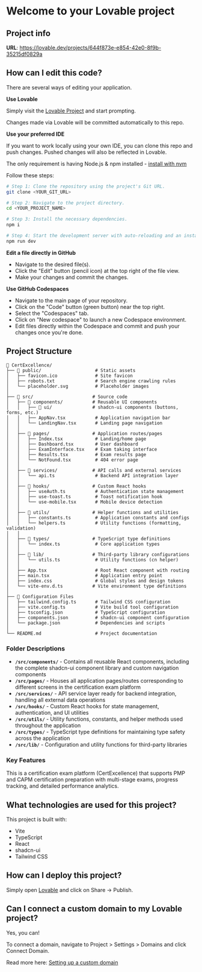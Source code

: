 # Welcome to your Lovable project

## Project info

**URL**: https://lovable.dev/projects/644f873e-e854-42e0-8f9b-35215df0829a

## How can I edit this code?

There are several ways of editing your application.

**Use Lovable**

Simply visit the [Lovable Project](https://lovable.dev/projects/644f873e-e854-42e0-8f9b-35215df0829a) and start prompting.

Changes made via Lovable will be committed automatically to this repo.

**Use your preferred IDE**

If you want to work locally using your own IDE, you can clone this repo and push changes. Pushed changes will also be reflected in Lovable.

The only requirement is having Node.js & npm installed - [install with nvm](https://github.com/nvm-sh/nvm#installing-and-updating)

Follow these steps:

```sh
# Step 1: Clone the repository using the project's Git URL.
git clone <YOUR_GIT_URL>

# Step 2: Navigate to the project directory.
cd <YOUR_PROJECT_NAME>

# Step 3: Install the necessary dependencies.
npm i

# Step 4: Start the development server with auto-reloading and an instant preview.
npm run dev
```

**Edit a file directly in GitHub**

- Navigate to the desired file(s).
- Click the "Edit" button (pencil icon) at the top right of the file view.
- Make your changes and commit the changes.

**Use GitHub Codespaces**

- Navigate to the main page of your repository.
- Click on the "Code" button (green button) near the top right.
- Select the "Codespaces" tab.
- Click on "New codespace" to launch a new Codespace environment.
- Edit files directly within the Codespace and commit and push your changes once you're done.

## Project Structure

```
📁 CertExcellence/
├── 📁 public/                    # Static assets
│   ├── favicon.ico              # Site favicon
│   ├── robots.txt               # Search engine crawling rules
│   └── placeholder.svg          # Placeholder images
│
├── 📁 src/                      # Source code
│   ├── 📁 components/           # Reusable UI components
│   │   ├── 📁 ui/               # shadcn-ui components (buttons, forms, etc.)
│   │   ├── AppNav.tsx           # Application navigation bar
│   │   └── LandingNav.tsx       # Landing page navigation
│   │
│   ├── 📁 pages/                # Application routes/pages
│   │   ├── Index.tsx            # Landing/home page
│   │   ├── Dashboard.tsx        # User dashboard
│   │   ├── ExamInterface.tsx    # Exam taking interface
│   │   ├── Results.tsx          # Exam results page
│   │   └── NotFound.tsx         # 404 error page
│   │
│   ├── 📁 services/             # API calls and external services
│   │   └── api.ts               # Backend API integration layer
│   │
│   ├── 📁 hooks/                # Custom React hooks
│   │   ├── useAuth.ts           # Authentication state management
│   │   ├── use-toast.ts         # Toast notification hook
│   │   └── use-mobile.tsx       # Mobile device detection
│   │
│   ├── 📁 utils/                # Helper functions and utilities
│   │   ├── constants.ts         # Application constants and configs
│   │   └── helpers.ts           # Utility functions (formatting, validation)
│   │
│   ├── 📁 types/                # TypeScript type definitions
│   │   └── index.ts             # Core application types
│   │
│   ├── 📁 lib/                  # Third-party library configurations
│   │   └── utils.ts             # Utility functions (cn helper)
│   │
│   ├── App.tsx                  # Root React component with routing
│   ├── main.tsx                 # Application entry point
│   ├── index.css                # Global styles and design tokens
│   └── vite-env.d.ts           # Vite environment type definitions
│
├── 📁 Configuration Files
│   ├── tailwind.config.ts       # Tailwind CSS configuration
│   ├── vite.config.ts           # Vite build tool configuration
│   ├── tsconfig.json            # TypeScript configuration
│   ├── components.json          # shadcn-ui component configuration
│   └── package.json             # Dependencies and scripts
│
└── README.md                    # Project documentation
```

### Folder Descriptions

- **`/src/components/`** - Contains all reusable React components, including the complete shadcn-ui component library and custom navigation components
- **`/src/pages/`** - Houses all application pages/routes corresponding to different screens in the certification exam platform
- **`/src/services/`** - API service layer ready for backend integration, handling all external data operations
- **`/src/hooks/`** - Custom React hooks for state management, authentication, and UI utilities
- **`/src/utils/`** - Utility functions, constants, and helper methods used throughout the application
- **`/src/types/`** - TypeScript type definitions for maintaining type safety across the application
- **`/src/lib/`** - Configuration and utility functions for third-party libraries

### Key Features

This is a certification exam platform (CertExcellence) that supports PMP and CAPM certification preparation with multi-stage exams, progress tracking, and detailed performance analytics.

## What technologies are used for this project?

This project is built with:

- Vite
- TypeScript
- React
- shadcn-ui
- Tailwind CSS

## How can I deploy this project?

Simply open [Lovable](https://lovable.dev/projects/644f873e-e854-42e0-8f9b-35215df0829a) and click on Share -> Publish.

## Can I connect a custom domain to my Lovable project?

Yes, you can!

To connect a domain, navigate to Project > Settings > Domains and click Connect Domain.

Read more here: [Setting up a custom domain](https://docs.lovable.dev/tips-tricks/custom-domain#step-by-step-guide)

